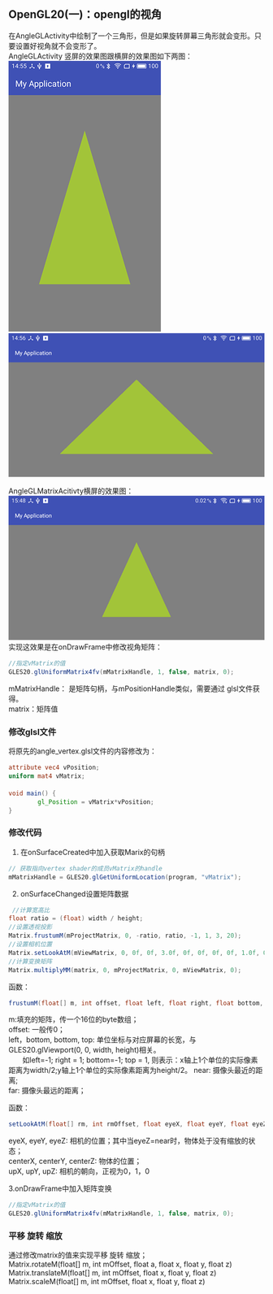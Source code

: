 ## OpenGL20(一)：opengl的视角 ##
在AngleGLActivity中绘制了一个三角形，但是如果旋转屏幕三角形就会变形。只要设置好视角就不会变形了。<br>
AngleGLActivity 竖屏的效果图跟横屏的效果图如下两图：<br>
![](https://github.com/Jaelyn5526/AndroidOpenGL20/blob/master/image/angle_1.png)
![](https://github.com/Jaelyn5526/AndroidOpenGL20/blob/master/image/angle_2.png)<br>

AngleGLMatrixAcitivty横屏的效果图：<br>
![](https://github.com/Jaelyn5526/AndroidOpenGL20/blob/master/image/angle_3.png)<br>
实现这效果是在onDrawFrame中修改视角矩阵：
```java
//指定vMatrix的值
GLES20.glUniformMatrix4fv(mMatrixHandle, 1, false, matrix, 0);
```
mMatrixHandle： 是矩阵句柄，与mPositionHandle类似，需要通过 glsl文件获得。<br>
matrix：矩阵值<br>

### 修改glsl文件 ###
将原先的angle_vertex.glsl文件的内容修改为：
```glsl
attribute vec4 vPosition;
uniform mat4 vMatrix;

void main() {
        gl_Position = vMatrix*vPosition;
}
```

### 修改代码 ###
1. 在onSurfaceCreated中加入获取Marix的句柄<br>
```java
// 获取指向vertex shader的成员vMatrix的handle
mMatrixHandle = GLES20.glGetUniformLocation(program, "vMatrix");
```
2. onSurfaceChanged设置矩阵数据
```java
 //计算宽高比
float ratio = (float) width / height;
//设置透视投影
Matrix.frustumM(mProjectMatrix, 0, -ratio, ratio, -1, 1, 3, 20);
//设置相机位置
Matrix.setLookAtM(mViewMatrix, 0, 0f, 0f, 3.0f, 0f, 0f, 0f, 0f, 1.0f, 0.0f);
//计算变换矩阵
Matrix.multiplyMM(matrix, 0, mProjectMatrix, 0, mViewMatrix, 0);
```
函数：<br>
```java
frustumM(float[] m, int offset, float left, float right, float bottom, float top, float near, float far)
```
m:填充的矩阵，传一个16位的byte数组；<br>
offset: 一般传0；<br>
left，bottom, bottom, top: 单位坐标与对应屏幕的长宽，与GLES20.glViewport(0, 0, width, height)相关。<br>
        如left=-1; right = 1; bottom=-1; top = 1, 则表示：x轴上1个单位的实际像素距离为width/2;y轴上1个单位的实际像素距离为height/2。
near: 摄像头最近的距离;<br>
far: 摄像头最远的距离；<br>

函数：<br>
```java
setLookAtM(float[] rm, int rmOffset, float eyeX, float eyeY, float eyeZ, float centerX, float centerY, float centerZ, float upX, float upY, float upZ) 
```
eyeX, eyeY, eyeZ: 相机的位置；其中当eyeZ=near时，物体处于没有缩放的状态；<br>
centerX, centerY, centerZ: 物体的位置；<br>
upX, upY, upZ: 相机的朝向，正视为0，1，0<br>

3.onDrawFrame中加入矩阵变换<br>
```java
//指定vMatrix的值
GLES20.glUniformMatrix4fv(mMatrixHandle, 1, false, matrix, 0);
```

### 平移 旋转 缩放 ###
通过修改matrix的值来实现平移 旋转 缩放；<br>
Matrix.rotateM(float[] m, int mOffset, float a, float x, float y, float z)<br>
Matrix.translateM(float[] m, int mOffset, float x, float y, float z)<br>
Matrix.scaleM(float[] m, int mOffset, float x, float y, float z)<br>


